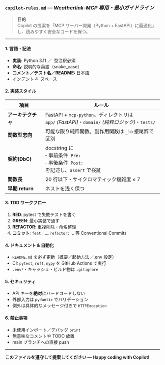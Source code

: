 ### `copilot-rules.md` ― _Weatherlink‑MCP 専用・最小ガイドライン_

> **目的**  
> Copilot の提案を「MCP サーバー開発（Python + FastAPI）に最適化」し、読みやすく安全なコードを保つ。

---

#### 1. 言語・記法

- **実装:** Python 3.11 ／  型注釈必須
- **命名:** 説明的な英語（snake_case）
- **コメント／テスト名／README:** 日本語
- インデント 4  スペース

#### 2. 実装スタイル

| 項目               | ルール                                                                                             |
| ------------------ | -------------------------------------------------------------------------------------------------- |
| **アーキテクチャ** | FastAPI + `mcp-python`。ディレクトリは<br>`app/` _(FastAPI)_・`domain/` _(純粋ロジック)_・`tests/` |
| **関数型志向**     | 可能な限り純粋関数。副作用関数は `_io` 接尾辞で区別                                                |
| **契約(DbC)**      | docstring に<br>‐ 事前条件  `Pre:`<br>‐ 事後条件  `Post:`<br>を記述し、`assert` で検証             |
| **関数長**         | 20 行以下・サイクロマティック複雑度 ≤ 7                                                            |
| **早期 return**    | ネストを浅く保つ                                                                                   |

#### 3. TDD ワークフロー

1. **RED**: pytest で失敗テストを書く
2. **GREEN**: 最小実装で通す
3. **REFACTOR**: 重複削除・命名整理
4. **コミット**: `feat: …`, `refactor: …` 等 Conventional Commits

#### 4. ドキュメント & 自動化

- `README.md` を必ず更新（概要／起動方法／.env 設定）
- CI: `pytest`, `ruff`, `mypy` を GitHub Actions で実行
- `.env*`・キャッシュ・ビルド物は `.gitignore`

#### 5. セキュリティ

- API キーを**絶対に**ハードコードしない
- 外部入力は `pydantic` でバリデーション
- 例外は具体的なメッセージ付きで `HTTPException`

#### 6. 禁止事項

- 未使用インポート／デバッグ `print`
- 無意味なコメントや TODO 放置
- main ブランチへの直接 push

---

**このファイルを遵守して提案してください — Happy coding with Copilot!**
